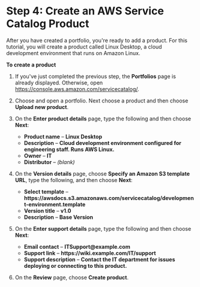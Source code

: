 # Step 4: Create an AWS Service Catalog Product<a name="getstarted-product"></a>

After you have created a portfolio, you're ready to add a product\. For this tutorial, you will create a product called Linux Desktop, a cloud development environment that runs on Amazon Linux\.

**To create a product**

1. If you've just completed the previous step, the **Portfolios** page is already displayed\. Otherwise, open [https://console\.aws\.amazon\.com/servicecatalog/](https://console.aws.amazon.com/servicecatalog/)\.

1. Choose and open a portfolio\. Next choose a product and then choose **Upload new product**\.

1. On the **Enter product details** page, type the following and then choose **Next**:
   + **Product name** – **Linux Desktop**
   + **Description** – **Cloud development environment configured for engineering staff\. Runs AWS Linux\.**
   + **Owner** – **IT**
   + **Distributor** – *\(blank\)*

1. On the **Version details** page, choose **Specify an Amazon S3 template URL**, type the following, and then choose **Next**:
   + **Select template** – **https://awsdocs\.s3\.amazonaws\.com/servicecatalog/development\-environment\.template**
   + **Version title** – **v1\.0**
   + **Description** – **Base Version**

1. On the **Enter support details** page, type the following and then choose **Next**:
   + **Email contact** – **ITSupport@example\.com**
   + **Support link** – **https://wiki\.example\.com/IT/support**
   + **Support description** – **Contact the IT department for issues deploying or connecting to this product\.**

1. On the **Review** page, choose **Create product**\.